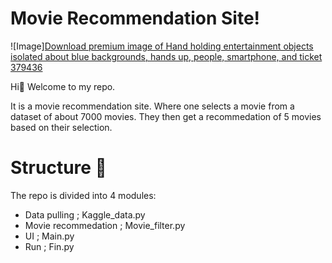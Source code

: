 # Movie Recommendation Site!
![Image][Download premium image of Hand holding entertainment objects isolated about blue backgrounds, hands up, people, smartphone, and ticket 379436](https://github.com/user-attachments/assets/ed6f3fbd-d602-4ac9-a39e-96b4cd734332)


Hi👋
Welcome to my repo.

It is a movie recommendation site.
Where one selects a movie from a dataset of about 7000 movies.
They then get a recommedation of 5 movies based on their selection.

# Structure 🐾

The repo is divided into 4 modules:
- Data pulling ; Kaggle_data.py
- Movie recommedation ; Movie_filter.py
- UI ; Main.py
- Run ; Fin.py
